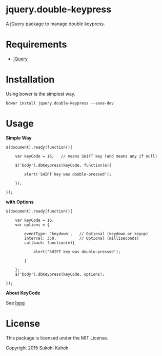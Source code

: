 jquery.double-keypress
=========================

A jQuery package to manage double keypress.

Requirements
====

* [jQuery](https://jquery.com/)

Installation
=====
Using bower is the simplest way.

    bower install jquery.double-keypress --save-dev

Usage
====

**Simple Way**

    $(document).ready(function(){

		var keyCode = 16;   // means SHIFT key (and means any if null)

		$('body').dbKeypress(keyCode, function(e){

			alert('SHIFT key was double-pressed');

		});

    });
    
**with Options**

    $(document).ready(function(){

        var keyCode = 16;
        var options = {

            eventType: 'keydown',   // Optional (keydown or keyup)
            interval: 350,          // Optional (milliseconds)
            callback: function(e){

                alert('SHIFT key was double-pressed');

            }

        };
        $('body').dbKeypress(keyCode, options);

    });
    
**About KeyCode**

See [here](http://www.cambiaresearch.com/articles/15/javascript-char-codes-key-codes)


License
====

This package is licensed under the MIT License.

Copyright 2015 Sukohi Kuhoh